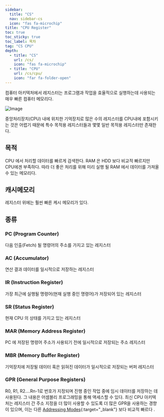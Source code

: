 ```yaml
---
sidebar:
  title: "CS"
  nav: sidebar-cs
  icon: "fas fa-microchip"
title: "CPU Register"
toc: true
toc_sticky: true
toc_label: 목차
tag: "CS CPU"
depth:
  - title: "CS"
    url: /cs/
    icon: "fas fa-microchip"
  - title: "CPU"
    url: /cs/cpu/
    icon: "far fa-folder-open"
---
```

컴퓨터 아키텍처에서 레지스터는 프로그램과 작업을 효율적으로 실행하는데 사용되는 매우 빠른 컴퓨터 메모리다.  


![Image](https://drive.google.com/uc?export=view&id=1Rb4b1yy9lhP_CH9fSAE23sjlpzOOVhDn)

중앙처리장치(CPU) 내에 위치한 기억장치로 많은 수의 레지스터를 CPU내에 포함시키는 것은 어렵기 때문에 특수 목적용 레지스터들과 몇몇 일반 목적용 레지스터만 존재한다.

## 목적
CPU 에서 처리할 데이터를 빠르게 검색한다. RAM 은 HDD 보다 비교적 빠르지만 CPU에겐 부족하다.
따라 더 좋은 처리를 위해 미리 실행 될 RAM 에서 데이터를 가져올 수 있는 메모리다.

## 캐시메모리
레지스터 위에는 훨씬 빠른 케시 메모리가 있다.

## 종류
### PC (Program Counter)
다음 인출(Fetch) 될 명령어의 주소를 가지고 있는 레지스터



### AC (Accumulator)
연산 결과 데이터를 일시적으로 저장하는 레지스터



### IR (Instruction Register)
가장 최근에 실행될 명령어(현재 실행 중인 명령어)가 저장되어 있는 레지스터



### SR (Status Register)
현재 CPU 의 상태를 가지고 있는 레지스터



### MAR (Memory Address Register)
PC 에 저장된 명령어 주소가 사용되기 전에 일시적으로 저장되는 주소 레지스터



### MBR (Memory Buffer Register)
기억장치에 저장될 데이터 혹은 읽혀진 데이터가 일시적으로 저장되는 버퍼 레지스터

### GPR (General Purpose Registers)
R0, R1, R2….Rn-1로 번호가 지정되며 진행 중인 작업 중에 임시 데이터를 저장하는 데 사용된다. 그 내용은 어셈블리 프로그래밍을 통해 액세스할 수 있다. 최신 CPU 아키텍처는 레지스터 간 주소 지정을 더 많이 사용할 수 있도록 더 많은 GPR을 사용하는 경향이 있으며, 이는 다른 [<i class="fas fa-link"></i> Addressing Modes](https://www.geeksforgeeks.org/addressing-modes/){:target="_blank"} 보다 비교적 빠르다 .
